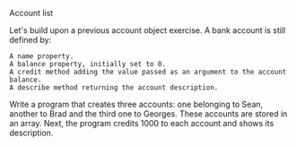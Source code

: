 Account list

Let's build upon a previous account object exercise. A bank account is still defined by:

    A name property.
    A balance property, initially set to 0.
    A credit method adding the value passed as an argument to the account balance.
    A describe method returning the account description.

Write a program that creates three accounts: one belonging to Sean, another to Brad and the third one to Georges. These accounts are stored in an array. Next, the program credits 1000 to each account and shows its description.


